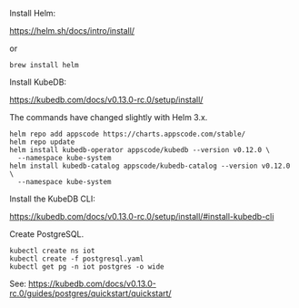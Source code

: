 Install Helm:

https://helm.sh/docs/intro/install/

or

```
brew install helm
```

Install KubeDB:

https://kubedb.com/docs/v0.13.0-rc.0/setup/install/

The commands have changed slightly with Helm 3.x.

```
helm repo add appscode https://charts.appscode.com/stable/
helm repo update
helm install kubedb-operator appscode/kubedb --version v0.12.0 \
  --namespace kube-system
helm install kubedb-catalog appscode/kubedb-catalog --version v0.12.0 \
  --namespace kube-system
```

Install the KubeDB CLI:

https://kubedb.com/docs/v0.13.0-rc.0/setup/install/#install-kubedb-cli

Create PostgreSQL.

```
kubectl create ns iot
kubectl create -f postgresql.yaml
kubectl get pg -n iot postgres -o wide
```

See: https://kubedb.com/docs/v0.13.0-rc.0/guides/postgres/quickstart/quickstart/
